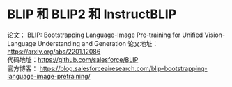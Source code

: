 # BLIP 和 BLIP2 和 InstructBLIP

论文： BLIP: Bootstrapping Language-Image Pre-training for Unified Vision-Language Understanding and Generation
论文地址：https://arxiv.org/abs/2201.12086   
代码地址：https://github.com/salesforce/BLIP   
官方博客： https://blog.salesforceairesearch.com/blip-bootstrapping-language-image-pretraining/


